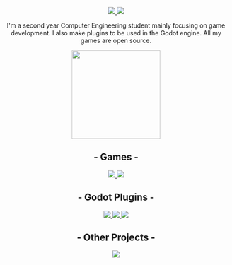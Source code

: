 <p align="center">
  <a href="https://discord.gg/ZuUWPaSrHa">
    <img src="https://img.shields.io/discord/1146846558508302366.svg?colorB=7289DA&style=for-the-badge&logo=data:image/png;base64,iVBORw0KGgoAAAANSUhEUgAAAHYAAABWAgMAAABnZYq0AAAACVBMVEUAAB38%2FPz%2F%2F%2F%2Bm8P%2F9AAAAAXRSTlMAQObYZgAAAAFiS0dEAIgFHUgAAAAJcEhZcwAACxMAAAsTAQCanBgAAAAHdElNRQfhBxwQJhxy2iqrAAABoElEQVRIx7WWzdGEIAyGgcMeKMESrMJ6rILZCiiBg4eYKr%2Fd1ZAfgXFm98sJfAyGNwno3G9sLucgYGpQ4OGVRxQTREMDZjF7ILSWjoiHo1n%2BE03Aw8p7CNY5IhkYd%2F%2F6MtO3f8BNhR1QWnarCH4tr6myl0cWgUVNcfMcXACP1hKrGMt8wcAyxide7Ymcgqale7hN6846uJCkQxw6GG7h2MH4Czz3cLqD1zHu0VOXMfZjHLoYvsdd0Q7ZvsOkafJ1P4QXxrWFd14wMc60h8JKCbyQvImzlFjyGoZTKzohwWR2UzSONHhYXBQOaKKsySsahwGGDnb%2FiYPJw22sCqzirSULYy1qtHhXGbtgrM0oagBV4XiTJok3GoLoDNH8ooTmBm7ZMsbpFzi2bgPGoXWXME6XT%2BRJ4GLddxJ4PpQy7tmfoU2HPN6cKg%2BledKHBKlF8oNSt5w5g5o8eXhu1IOlpl5kGerDxIVT%2BztzKepulD8utXqpChamkzzuo7xYGk%2FkpSYuviLXun5bzdRf0Krejzqyz7Z3p0I1v2d6HmA07dofmS48njAiuMgAAAAASUVORK5CYII%3D">
  </a>
  <a href="https://github.com/sponsors/peachey2k2">
    <img src="https://img.shields.io/github/sponsors/peachey2k2?style=for-the-badge">
  </a>
</p>

<p align="center">
  I'm a second year Computer Engineering student mainly focusing on game development. I also make plugins to be used in the Godot engine. All my games are open source.
</p>

<p align="center">
  <img height=200 src="https://github-readme-streak-stats.herokuapp.com/?user=peachey2k2&theme=apprentice">
</p>

<h2 align="center">
  - Games -
</h2>
<p align="center">
  <a href="https://github.com/peachey2k2/oniki">
    <img src="https://github-readme-stats.vercel.app/api/pin/?username=peachey2k2&repo=oniki&theme=apprentice&description_lines_count=3">
  </a>
  <a href="https://github.com/peachey2k2/ascii-puzzle-game">
    <img src="https://github-readme-stats.vercel.app/api/pin/?username=peachey2k2&repo=ascii-puzzle-game&theme=apprentice&description_lines_count=3">
  </a>
</p>


<h2 align="center">
  - Godot Plugins -
</h2>
<p align="center">
  <a href="https://github.com/peachey2k2/cheys-background-addon">
    <img src="https://github-readme-stats.vercel.app/api/pin/?username=peachey2k2&repo=cheys-background-addon&theme=apprentice&description_lines_count=3">
  </a>
  <a href="https://github.com/peachey2k2/godotstg">
    <img src="https://github-readme-stats.vercel.app/api/pin/?username=peachey2k2&repo=godotstg&theme=apprentice&description_lines_count=3">
  </a>
  <a href="https://github.com/peachey2k2/inline-color-picker">
    <img src="https://github-readme-stats.vercel.app/api/pin/?username=peachey2k2&repo=inline-color-picker&theme=apprentice&description_lines_count=3">
  </a>
</p>

<h2 align="center">
  - Other Projects -
</h2>
<p align="center">
  <a href="https://github.com/peachey2k2/aoc-godot">
    <img src="https://github-readme-stats.vercel.app/api/pin/?username=peachey2k2&repo=aoc-godot&theme=apprentice&description_lines_count=3">
  </a>
</p>

<!--
<p align="center">
  <img src="https://github-profile-trophy.vercel.app/?username=peachey2k2&row=1">
</p>
-->
